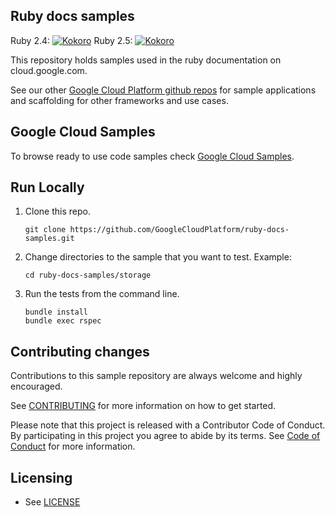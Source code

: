 ## Ruby docs samples

Ruby 2.4: [![Kokoro](https://storage.googleapis.com/cloud-devrel-public/ruby-docs-samples/badges/ruby2.4.svg)](https://storage.googleapis.com/cloud-devrel-public/ruby-docs-samples/badges/ruby2.4.html)
Ruby 2.5: [![Kokoro](https://storage.googleapis.com/cloud-devrel-public/ruby-docs-samples/badges/ruby2.5.svg)](https://storage.googleapis.com/cloud-devrel-public/ruby-docs-samples/badges/ruby2.5.html)

This repository holds samples used in the ruby documentation on
cloud.google.com.

See our other [Google Cloud Platform github
repos](https://github.com/GoogleCloudPlatform) for sample applications and
scaffolding for other frameworks and use cases.

## Google Cloud Samples

To browse ready to use code samples check [Google Cloud Samples](https://cloud.google.com/docs/samples?l=ruby).


## Run Locally
1. Clone this repo.
   ```
   git clone https://github.com/GoogleCloudPlatform/ruby-docs-samples.git
   ```

1. Change directories to the sample that you want to test. Example:
   ```
   cd ruby-docs-samples/storage
   ```

1. Run the tests from the command line.
   ```
   bundle install
   bundle exec rspec
   ```

## Contributing changes

Contributions to this sample repository are always welcome and highly encouraged.

See [CONTRIBUTING](CONTRIBUTING.md) for more information on how to get started.

Please note that this project is released with a Contributor Code of Conduct. By participating in this project you agree to abide by its terms. See [Code of Conduct](CODE_OF_CONDUCT.md) for more information.

## Licensing

* See [LICENSE](LICENSE)
